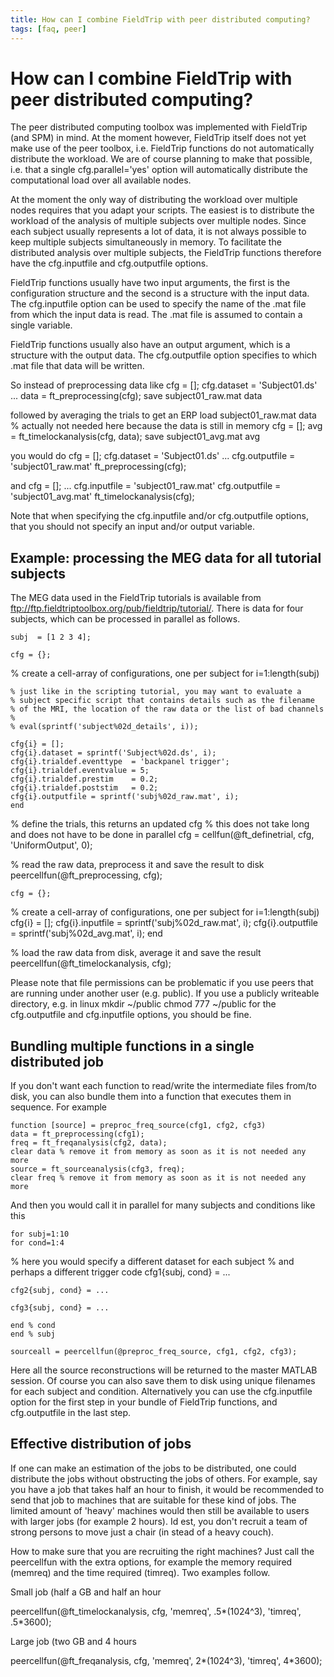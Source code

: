 ```yaml
---
title: How can I combine FieldTrip with peer distributed computing?
tags: [faq, peer]
---
```


# How can I combine FieldTrip with peer distributed computing?

The peer distributed computing toolbox was implemented with FieldTrip (and SPM) in mind. At the moment however, FieldTrip itself does not yet make use of the peer toolbox, i.e. FieldTrip functions do not automatically distribute the workload. We are of course planning to make that possible, i.e. that a single cfg.parallel='yes' option will automatically distribute the computational load over all available nodes.

At the moment the only way of distributing the workload over multiple nodes requires that you adapt your scripts. The easiest is to distribute the workload of the analysis of multiple subjects over multiple nodes. Since each subject usually represents a lot of data, it is not always possible to keep multiple subjects simultaneously in memory. To facilitate the distributed analysis over multiple subjects, the FieldTrip functions therefore have the cfg.inputfile and cfg.outputfile options.

FieldTrip functions usually have two input arguments, the first is the configuration structure and the second is a structure with the input data. The cfg.inputfile option can be used to specify the name of the .mat file from which the input data is read. The .mat file is assumed to contain a single variable.

FieldTrip functions usually also have an output argument, which is a structure with the output data. The cfg.outputfile option specifies to which .mat file that data will be written.

So instead of preprocessing data like
    cfg = [];
    cfg.dataset = 'Subject01.ds'
    ...
    data = ft_preprocessing(cfg);
    save subject01_raw.mat data

followed by averaging the trials to get an ERP
    load subject01_raw.mat data  % actually not needed here because the data is still in memory
    cfg = [];
    avg = ft_timelockanalysis(cfg, data);
    save subject01_avg.mat avg

you would do
    cfg = [];
    cfg.dataset = 'Subject01.ds'
    ...
    cfg.outputfile = 'subject01_raw.mat'
    ft_preprocessing(cfg);

and
    cfg = [];
    ...
    cfg.inputfile  = 'subject01_raw.mat'
    cfg.outputfile = 'subject01_avg.mat'
    ft_timelockanalysis(cfg);

Note that when specifying the cfg.inputfile and/or cfg.outputfile options, that you should not specify an input and/or output variable.

## Example: processing the MEG data for all tutorial subjects

The MEG data used in the FieldTrip tutorials is available from <ftp://ftp.fieldtriptoolbox.org/pub/fieldtrip/tutorial/>. There is data for four subjects, which can be processed in parallel as follows.

    subj  = [1 2 3 4];

    cfg = {};
  % create a cell-array of configurations, one per subject
    for i=1:length(subj)

    % just like in the scripting tutorial, you may want to evaluate a
    % subject specific script that contains details such as the filename
    % of the MRI, the location of the raw data or the list of bad channels
    %
    % eval(sprintf('subject%02d_details', i));

    cfg{i} = [];
    cfg{i}.dataset = sprintf('Subject%02d.ds', i);
    cfg{i}.trialdef.eventtype  = 'backpanel trigger';
    cfg{i}.trialdef.eventvalue = 5;
    cfg{i}.trialdef.prestim    = 0.2;
    cfg{i}.trialdef.poststim   = 0.2;
    cfg{i}.outputfile = sprintf('subj%02d_raw.mat', i);
    end

  % define the trials, this returns an updated cfg
  % this does not take long and does not have to be done in parallel
    cfg = cellfun(@ft_definetrial, cfg, 'UniformOutput', 0);

  % read the raw data, preprocess it and save the result to disk
    peercellfun(@ft_preprocessing, cfg);

    cfg = {};
  % create a cell-array of configurations, one per subject
    for i=1:length(subj)
    cfg{i} = [];
    cfg{i}.inputfile  = sprintf('subj%02d_raw.mat', i);
    cfg{i}.outputfile = sprintf('subj%02d_avg.mat', i);
    end

  % load the raw data from disk, average it and save the result
    peercellfun(@ft_timelockanalysis, cfg);

Please note that file permissions can be problematic if you use peers that are running under another user (e.g. public). If you use a publicly writeable directory, e.g. in linux
    mkdir ~/public
    chmod 777 ~/public
for the cfg.outputfile and cfg.inputfile options, you should be fine.

## Bundling multiple functions in a single distributed job

If you don't want each function to read/write the intermediate files from/to disk, you can also bundle them into a function that executes them in sequence. For example

    function [source] = preproc_freq_source(cfg1, cfg2, cfg3)
    data = ft_preprocessing(cfg1);
    freq = ft_freqanalysis(cfg2, data);
    clear data % remove it from memory as soon as it is not needed any more
    source = ft_sourceanalysis(cfg3, freq);
    clear freq % remove it from memory as soon as it is not needed any more

And then you would call it in parallel for many subjects and conditions like this

    for subj=1:10
    for cond=1:4

  % here you would specify a different dataset for each subject
  % and perhaps a different trigger code
    cfg1{subj, cond} = ...  

    cfg2{subj, cond} = ...

    cfg3{subj, cond} = ...

    end % cond
    end % subj

    sourceall = peercellfun(@preproc_freq_source, cfg1, cfg2, cfg3);

Here all the source reconstructions will be returned to the master MATLAB session. Of course you can also save them to disk using unique filenames for each subject and condition. Alternatively you can use the cfg.inputfile option for the first step in your bundle of FieldTrip functions, and cfg.outputfile in the last step.

## Effective distribution of jobs

If one can make an estimation of the jobs to be distributed, one could distribute the jobs without obstructing the jobs of others. For example, say you have a job that takes half an hour to finish, it would be recommended to send that job to machines that are suitable for these kind of jobs. The limited amount of 'heavy' machines would then still be available to users with larger jobs (for example 2 hours). Id est, you don't recruit a team of strong persons to move just a chair (in stead of a heavy couch).

How to make sure that you are recruiting the right machines? Just call the peercellfun with the extra options, for example the memory required (memreq) and the time required (timreq). Two examples follow.

Small job (half a GB and half an hour

   peercellfun(@ft_timelockanalysis, cfg, 'memreq', .5*(1024^3), 'timreq', .5*3600);

Large job (two GB and 4 hours

   peercellfun(@ft_freqanalysis, cfg, 'memreq', 2*(1024^3), 'timreq', 4*3600);
